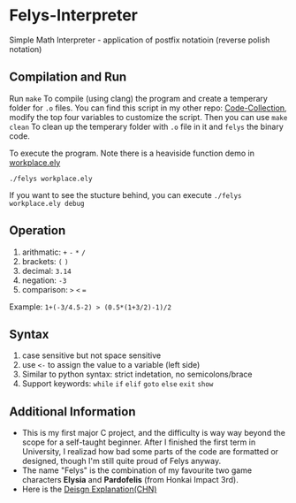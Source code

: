 # Felys-Interpreter

Simple Math Interpreter - application of postfix notatioin (reverse polish notation)

## Compilation and Run

Run `make` To compile (using clang) the program and create a temperary folder for `.o` files. You can find this script in my other repo: [Code-Collection](https://github.com/Jhanny-Kin/Code-Collection/blob/main/Make/makefile), modify the top four variables to customize the script. Then you can use `make clean` To clean up the temperary folder with `.o` file in it and `felys` the binary code.


To execute the program. Note there is a heaviside function demo in [workplace.ely](v1.1/workplace.ely)
```shell
./felys workplace.ely
```

If you want to see the stucture behind, you can execute `./felys workplace.ely debug`


## Operation
1. arithmatic: `+` `-` `*` `/`
2. brackets: `(` `)`
3. decimal: `3.14`
4. negation: `-3`
5. comparison: `>` `<` `=`

Example: `1+(-3/4.5-2) > (0.5*(1+3/2)-1)/2`

## Syntax 
1. case sensitive but not space sensitive
2. use `<-` to assign the value to a variable (left side)
3. Similar to python syntax: strict indetation, no semicolons/brace
4. Support keywords: `while` `if` `elif` `goto` `else` `exit` `show`


## Additional Information

* This is my first major C project, and the difficulty is way way beyond the scope for a self-taught beginner. After I finished the first term in University, I realizad how bad some parts of the code are formatted or designed, though I'm still quite proud of Felys anyway.
* The name "Felys" is the combination of my favourite two game characters **Elysia** and **Pardofelis** (from Honkai Impact 3rd).
* Here is the [Deisgn Explanation(CHN)](https://www.bilibili.com/read/readlist/rl738985)
